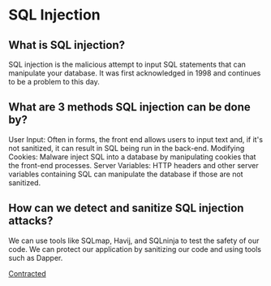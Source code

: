 # SQL Injection
## What is SQL injection?
SQL injection is the malicious attempt to input SQL statements that can manipulate your database. It was first acknowledged in 1998 and continues to be a problem to this day.

## What are 3 methods SQL injection can be done by?
User Input: Often in forms, the front end allows users to input text and, if it's not sanitized, it can result in SQL being run in the back-end.
Modifying Cookies: Malware inject SQL into a database by manipulating cookies that the front-end processes.
Server Variables: HTTP headers and other server variables containing SQL can manipulate the database if those are not sanitized. 

## How can we detect and sanitize SQL injection attacks?
We can use tools like SQLmap, Havij, and SQLninja to test the safety of our code. We can protect our application by sanitizing our code and using tools such as Dapper.

[Contracted](https://github.com/amanda-rice/contracted)